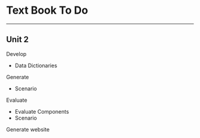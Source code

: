 # Text Book To Do


---

## Unit 2

Develop

- Data Dictionaries

Generate

- Scenario

Evaluate

- Evaluate Components
- Scenario

Generate website